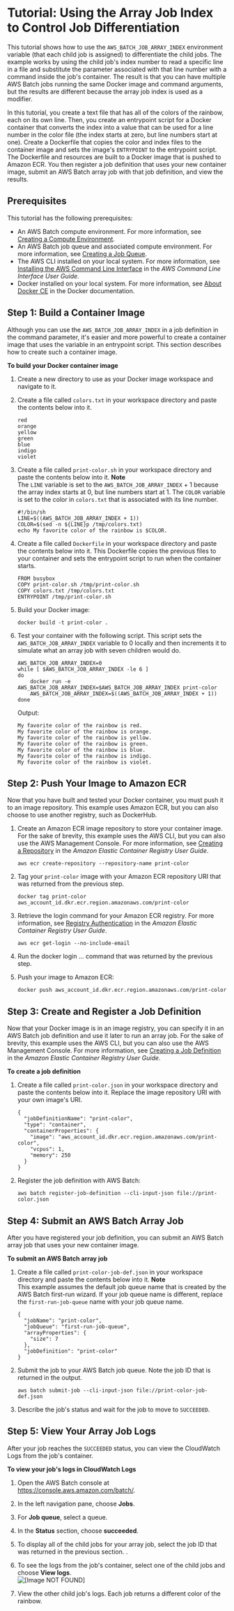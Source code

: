 # Tutorial: Using the Array Job Index to Control Job Differentiation<a name="array_index_example"></a>

This tutorial shows how to use the `AWS_BATCH_JOB_ARRAY_INDEX` environment variable \(that each child job is assigned\) to differentiate the child jobs\. The example works by using the child job's index number to read a specific line in a file and substitute the parameter associated with that line number with a command inside the job's container\. The result is that you can have multiple AWS Batch jobs running the same Docker image and command arguments, but the results are different because the array job index is used as a modifier\.

In this tutorial, you create a text file that has all of the colors of the rainbow, each on its own line\. Then, you create an entrypoint script for a Docker container that converts the index into a value that can be used for a line number in the color file \(the index starts at zero, but line numbers start at one\)\. Create a Dockerfile that copies the color and index files to the container image and sets the image's `ENTRYPOINT` to the entrypoint script\. The Dockerfile and resources are built to a Docker image that is pushed to Amazon ECR\. You then register a job definition that uses your new container image, submit an AWS Batch array job with that job definition, and view the results\.

## Prerequisites<a name="array-tutorial-prereqs"></a>

This tutorial has the following prerequisites:
+ An AWS Batch compute environment\. For more information, see [Creating a Compute Environment](create-compute-environment.md)\.
+ An AWS Batch job queue and associated compute environment\. For more information, see [Creating a Job Queue](create-job-queue.md)\.
+ The AWS CLI installed on your local system\. For more information, see [Installing the AWS Command Line Interface](http://docs.aws.amazon.com/cli/latest/userguide/installing.html) in the *AWS Command Line Interface User Guide*\.
+ Docker installed on your local system\. For more information, see [About Docker CE](https://docs.docker.com/install/) in the Docker documentation\.

## Step 1: Build a Container Image<a name="build-index-container"></a>

Although you can use the `AWS_BATCH_JOB_ARRAY_INDEX` in a job definition in the command parameter, it's easier and more powerful to create a container image that uses the variable in an entrypoint script\. This section describes how to create such a container image\.

**To build your Docker container image**

1. Create a new directory to use as your Docker image workspace and navigate to it\.

1. Create a file called `colors.txt` in your workspace directory and paste the contents below into it\.

   ```
   red
   orange
   yellow
   green
   blue
   indigo
   violet
   ```

1. Create a file called `print-color.sh` in your workspace directory and paste the contents below into it\.
**Note**  
The `LINE` variable is set to the `AWS_BATCH_JOB_ARRAY_INDEX` \+ 1 because the array index starts at 0, but line numbers start at 1\. The `COLOR` variable is set to the color in `colors.txt` that is associated with its line number\.

   ```
   #!/bin/sh
   LINE=$((AWS_BATCH_JOB_ARRAY_INDEX + 1))
   COLOR=$(sed -n ${LINE}p /tmp/colors.txt)
   echo My favorite color of the rainbow is $COLOR.
   ```

1. Create a file called `Dockerfile` in your workspace directory and paste the contents below into it\. This Dockerfile copies the previous files to your container and sets the entrypoint script to run when the container starts\.

   ```
   FROM busybox
   COPY print-color.sh /tmp/print-color.sh
   COPY colors.txt /tmp/colors.txt
   ENTRYPOINT /tmp/print-color.sh
   ```

1. Build your Docker image:

   ```
   docker build -t print-color .
   ```

1. Test your container with the following script\. This script sets the `AWS_BATCH_JOB_ARRAY_INDEX` variable to 0 locally and then increments it to simulate what an array job with seven children would do\.

   ```
   AWS_BATCH_JOB_ARRAY_INDEX=0
   while [ $AWS_BATCH_JOB_ARRAY_INDEX -le 6 ]
   do
       docker run -e AWS_BATCH_JOB_ARRAY_INDEX=$AWS_BATCH_JOB_ARRAY_INDEX print-color
       AWS_BATCH_JOB_ARRAY_INDEX=$((AWS_BATCH_JOB_ARRAY_INDEX + 1))
   done
   ```

   Output:

   ```
   My favorite color of the rainbow is red.
   My favorite color of the rainbow is orange.
   My favorite color of the rainbow is yellow.
   My favorite color of the rainbow is green.
   My favorite color of the rainbow is blue.
   My favorite color of the rainbow is indigo.
   My favorite color of the rainbow is violet.
   ```

## Step 2: Push Your Image to Amazon ECR<a name="push-array-image"></a>

Now that you have built and tested your Docker container, you must push it to an image repository\. This example uses Amazon ECR, but you can also choose to use another registry, such as DockerHub\.

1. Create an Amazon ECR image repository to store your container image\. For the sake of brevity, this example uses the AWS CLI, but you can also use the AWS Management Console\. For more information, see [Creating a Repository](http://docs.aws.amazon.com/AmazonECR/latest/userguide/repository-create.html) in the *Amazon Elastic Container Registry User Guide*\.

   ```
   aws ecr create-repository --repository-name print-color
   ```

1. Tag your `print-color` image with your Amazon ECR repository URI that was returned from the previous step\.

   ```
   docker tag print-color aws_account_id.dkr.ecr.region.amazonaws.com/print-color
   ```

1. Retrieve the login command for your Amazon ECR registry\. For more information, see [Registry Authentication](http://docs.aws.amazon.com/AmazonECR/latest/userguide/Registries.html#registry_auth) in the *Amazon Elastic Container Registry User Guide*\.

   ```
   aws ecr get-login --no-include-email
   ```

1. Run the docker login \.\.\. command that was returned by the previous step\. 

1. Push your image to Amazon ECR:

   ```
   docker push aws_account_id.dkr.ecr.region.amazonaws.com/print-color
   ```

## Step 3: Create and Register a Job Definition<a name="create-array-job-def"></a>

Now that your Docker image is in an image registry, you can specify it in an AWS Batch job definition and use it later to run an array job\. For the sake of brevity, this example uses the AWS CLI, but you can also use the AWS Management Console\. For more information, see [Creating a Job Definition](http://docs.aws.amazon.com/AmazonECR/latest/userguide/create-job-definition.title) in the *Amazon Elastic Container Registry User Guide*\.

**To create a job definition**

1. Create a file called `print-color.json` in your workspace directory and paste the contents below into it\. Replace the image repository URI with your own image's URI\.

   ```
   {
     "jobDefinitionName": "print-color",
     "type": "container",
     "containerProperties": {
       "image": "aws_account_id.dkr.ecr.region.amazonaws.com/print-color",
       "vcpus": 1,
       "memory": 250
     }
   }
   ```

1. Register the job definition with AWS Batch:

   ```
   aws batch register-job-definition --cli-input-json file://print-color.json
   ```

## Step 4: Submit an AWS Batch Array Job<a name="submit-array-job"></a>

After you have registered your job definition, you can submit an AWS Batch array job that uses your new container image\.

**To submit an AWS Batch array job**

1. Create a file called `print-color-job-def.json` in your workspace directory and paste the contents below into it\.
**Note**  
This example assumes the default job queue name that is created by the AWS Batch first\-run wizard\. If your job queue name is different, replace the `first-run-job-queue` name with your job queue name\.

   ```
   {
     "jobName": "print-color",
     "jobQueue": "first-run-job-queue",
     "arrayProperties": {
       "size": 7
     },
     "jobDefinition": "print-color"
   }
   ```

1. Submit the job to your AWS Batch job queue\. Note the job ID that is returned in the output\.

   ```
   aws batch submit-job --cli-input-json file://print-color-job-def.json
   ```

1. Describe the job's status and wait for the job to move to `SUCCEEDED`\.

## Step 5: View Your Array Job Logs<a name="array-tutorial-logs"></a>

After your job reaches the `SUCCEEDED` status, you can view the CloudWatch Logs from the job's container\.

**To view your job's logs in CloudWatch Logs**

1. Open the AWS Batch console at [https://console\.aws\.amazon\.com/batch/](https://console.aws.amazon.com/batch/)\.

1. In the left navigation pane, choose **Jobs**\.

1. For **Job queue**, select a queue\. 

1. In the **Status** section, choose **succeeded**\.

1. To display all of the child jobs for your array job, select the job ID that was returned in the previous section\. \.

1. To see the logs from the job's container, select one of the child jobs and choose **View logs**\.  
![\[Image NOT FOUND\]](http://docs.aws.amazon.com/batch/latest/userguide/images/array-logs.png)

1. View the other child job's logs\. Each job returns a different color of the rainbow\.